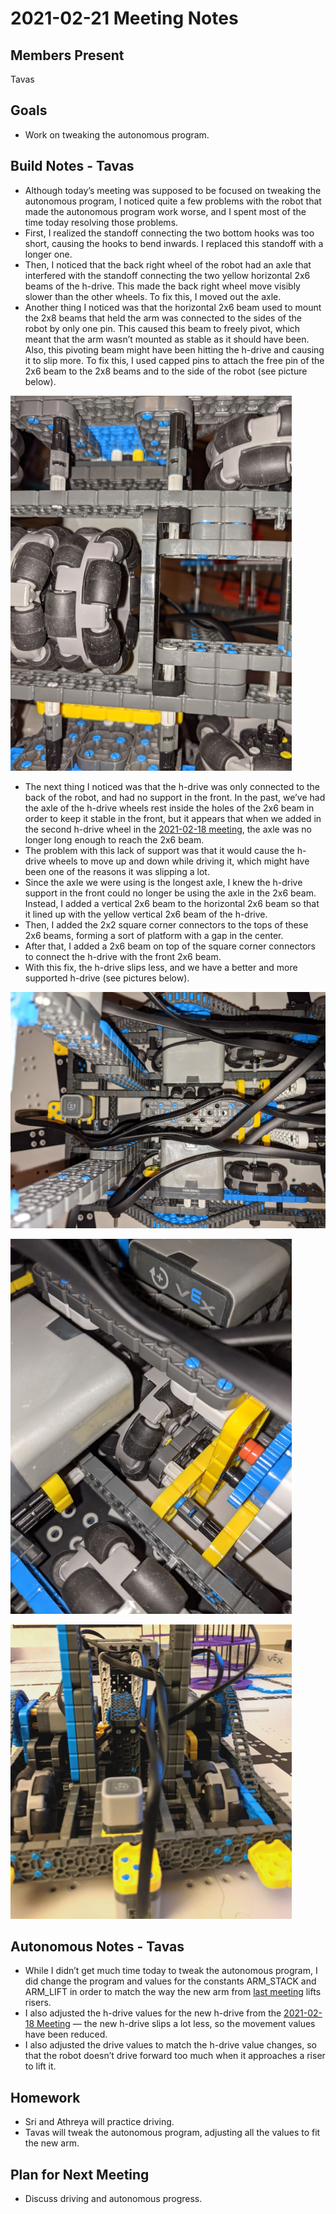 # 2021-02-21 Meeting Notes

## Members Present  
Tavas
  
## Goals  
- Work on tweaking the autonomous program.

## Build Notes - Tavas

- Although today’s meeting was supposed to be focused on tweaking the autonomous program, I noticed quite a few problems with the robot that made the autonomous program work worse, and I spent most of the time today resolving those problems.
- First, I realized the standoff connecting the two bottom hooks was too short, causing the hooks to bend inwards. I replaced this standoff with a longer one.
- Then, I noticed that the back right wheel of the robot had an axle that interfered with the standoff connecting the two yellow horizontal 2x6 beams of the h-drive. This made the back right wheel move visibly slower than the other wheels. To fix this, I moved out the axle.
- Another thing I noticed was that the horizontal 2x6 beam used to mount the 2x8 beams that held the arm was connected to the sides of the robot by only one pin. This caused this beam to freely pivot, which meant that the arm wasn’t mounted as stable as it should have been. Also, this pivoting beam might have been hitting the h-drive and causing it to slip more. To fix this, I used capped pins to attach the free pin of the 2x6 beam to the 2x8 beams and to the side of the robot (see picture below).

![H-Drive Pivot Beam](../img/2021-02-21-pivot-beam.jpg)

- The next thing I noticed was that the h-drive was only connected to the back of the robot, and had no support in the front. In the past, we’ve had the axle of the h-drive wheels rest inside the holes of the 2x6 beam in order to keep it stable in the front, but it appears that when we added in the second h-drive wheel in the [2021-02-18 meeting](2021-02-18%20Meeting%20Notes.md), the axle was no longer long enough to reach the 2x6 beam.
- The problem with this lack of support was that it would cause the h-drive wheels to move up and down while driving it, which might have been one of the reasons it was slipping a lot.
- Since the axle we were using is the longest axle, I knew the h-drive support in the front could no longer be using the axle in the 2x6 beam. Instead, I added a vertical 2x6 beam to the horizontal 2x6 beam so that it lined up with the yellow vertical 2x6 beam of the h-drive.
- Then, I added the 2x2 square corner connectors to the tops of these 2x6 beams, forming a sort of platform with a gap in the center.
- After that, I added a 2x6 beam on top of the square corner connectors to connect the h-drive with the front 2x6 beam.
- With this fix, the h-drive slips less, and we have a better and more supported h-drive (see pictures below).

![H-Drive Support](../img/2021-02-21-support-1.jpg)

![H-Drive Support 2](../img/2021-02-21-support-2.jpg)

![H-Drive Support 3](../img/2021-02-21-support-3.jpg)

## Autonomous Notes - Tavas

- While I didn’t get much time today to tweak the autonomous program, I did change the program and values for the constants ARM_STACK and ARM_LIFT in order to match the way the new arm from [last meeting](2021-02-20%20Meeting%20Notes.md) lifts risers.
- I also adjusted the h-drive values for the new h-drive from the [2021-02-18 Meeting](2021-02-21%20Meeting%20Notes.md) — the new h-drive slips a lot less, so the movement values have been reduced.
- I also adjusted the drive values to match the h-drive value changes, so that the robot doesn’t drive forward too much when it approaches a riser to lift it.

## Homework  
- Sri and Athreya will practice driving.
- Tavas will tweak the autonomous program, adjusting all the values to fit the new arm.

## Plan for Next Meeting  
- Discuss driving and autonomous progress.

